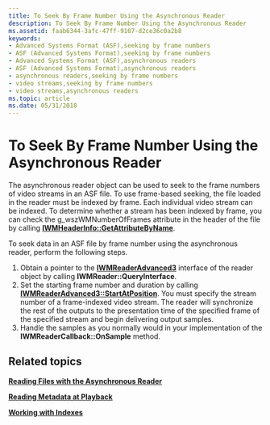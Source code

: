 ```yaml
---
title: To Seek By Frame Number Using the Asynchronous Reader
description: To Seek By Frame Number Using the Asynchronous Reader
ms.assetid: faab6344-3afc-47ff-9107-d2ce36c0a2b8
keywords:
- Advanced Systems Format (ASF),seeking by frame numbers
- ASF (Advanced Systems Format),seeking by frame numbers
- Advanced Systems Format (ASF),asynchronous readers
- ASF (Advanced Systems Format),asynchronous readers
- asynchronous readers,seeking by frame numbers
- video streams,seeking by frame numbers
- video streams,asynchronous readers
ms.topic: article
ms.date: 05/31/2018
---
```


# To Seek By Frame Number Using the Asynchronous Reader

The asynchronous reader object can be used to seek to the frame numbers of video streams in an ASF file. To use frame-based seeking, the file loaded in the reader must be indexed by frame. Each individual video stream can be indexed. To determine whether a stream has been indexed by frame, you can check the g\_wszWMNumberOfFrames attribute in the header of the file by calling [**IWMHeaderInfo::GetAttributeByName**](/windows/desktop/api/Wmsdkidl/nf-wmsdkidl-iwmheaderinfo-getattributebyname).

To seek data in an ASF file by frame number using the asynchronous reader, perform the following steps.

1.  Obtain a pointer to the [**IWMReaderAdvanced3**](/windows/desktop/api/wmsdkidl/nn-wmsdkidl-iwmreaderadvanced3) interface of the reader object by calling **IWMReader::QueryInterface**.
2.  Set the starting frame number and duration by calling [**IWMReaderAdvanced3::StartAtPosition**](/windows/desktop/api/Wmsdkidl/nf-wmsdkidl-iwmreaderadvanced3-startatposition). You must specify the stream number of a frame-indexed video stream. The reader will synchronize the rest of the outputs to the presentation time of the specified frame of the specified stream and begin delivering output samples.
3.  Handle the samples as you normally would in your implementation of the **IWMReaderCallback::OnSample** method.

## Related topics

<dl> <dt>

[**Reading Files with the Asynchronous Reader**](reading-files-with-the-asynchronous-reader.md)
</dt> <dt>

[**Reading Metadata at Playback**](reading-metadata-at-playback.md)
</dt> <dt>

[**Working with Indexes**](working-with-indexes.md)
</dt> </dl>

 

 




